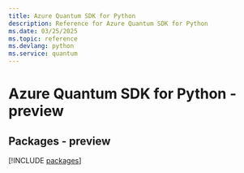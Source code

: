 ```yaml
---
title: Azure Quantum SDK for Python
description: Reference for Azure Quantum SDK for Python
ms.date: 03/25/2025
ms.topic: reference
ms.devlang: python
ms.service: quantum
---
```

# Azure Quantum SDK for Python - preview
## Packages - preview
[!INCLUDE [packages](quantum-index.md)]